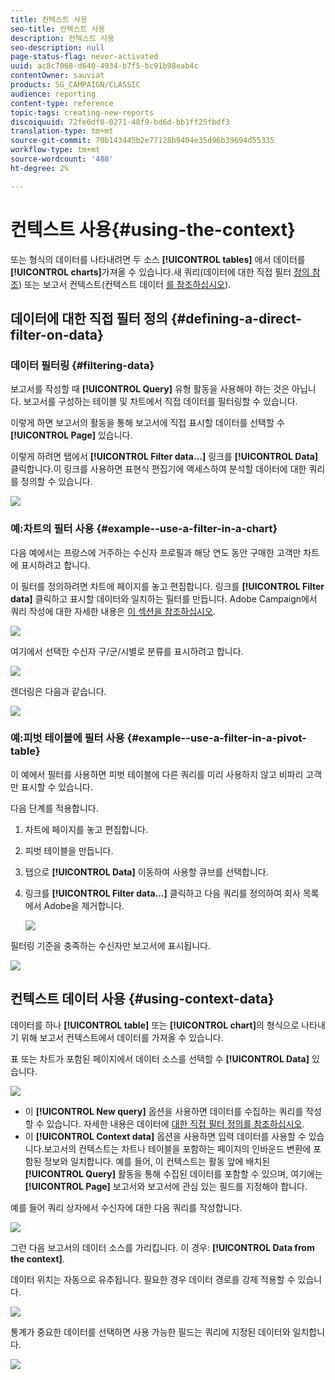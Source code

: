 ```yaml
---
title: 컨텍스트 사용
seo-title: 컨텍스트 사용
description: 컨텍스트 사용
seo-description: null
page-status-flag: never-activated
uuid: ac8c7068-d640-4934-b7f5-bc91b98eab4c
contentOwner: sauviat
products: SG_CAMPAIGN/CLASSIC
audience: reporting
content-type: reference
topic-tags: creating-new-reports
discoiquuid: 72fe6df0-0271-48f9-bd6d-bb1ff25fbdf3
translation-type: tm+mt
source-git-commit: 70b143445b2e77128b9404e35d96b39694d55335
workflow-type: tm+mt
source-wordcount: '488'
ht-degree: 2%

---
```



# 컨텍스트 사용{#using-the-context}

또는 형식의 데이터를 나타내려면 두 소스 **[!UICONTROL tables]** 에서 데이터를 **[!UICONTROL charts]**&#x200B;가져올 수 있습니다.새 쿼리(데이터에 대한 직접 필터 [정의 참조](#defining-a-direct-filter-on-data)) 또는 보고서 컨텍스트(컨텍스트 데이터 [를 참조하십시오](#using-context-data)).

## 데이터에 대한 직접 필터 정의 {#defining-a-direct-filter-on-data}

### 데이터 필터링 {#filtering-data}

보고서를 작성할 때 **[!UICONTROL Query]** 유형 활동을 사용해야 하는 것은 아닙니다. 보고서를 구성하는 테이블 및 차트에서 직접 데이터를 필터링할 수 있습니다.

이렇게 하면 보고서의 활동을 통해 보고서에 직접 표시할 데이터를 선택할 수 **[!UICONTROL Page]** 있습니다.

이렇게 하려면 탭에서 **[!UICONTROL Filter data...]** 링크를 **[!UICONTROL Data]** 클릭합니다.이 링크를 사용하면 표현식 편집기에 액세스하여 분석할 데이터에 대한 쿼리를 정의할 수 있습니다.

![](assets/reporting_filter_data_from_page.png)

### 예:차트의 필터 사용 {#example--use-a-filter-in-a-chart}

다음 예에서는 프랑스에 거주하는 수신자 프로필과 해당 연도 동안 구매한 고객만 차트에 표시하려고 합니다.

이 필터를 정의하려면 차트에 페이지를 놓고 편집합니다. 링크를 **[!UICONTROL Filter data]** 클릭하고 표시할 데이터와 일치하는 필터를 만듭니다. Adobe Campaign에서 쿼리 작성에 대한 자세한 내용은 [이 섹션을 참조하십시오](../../platform/using/about-queries-in-campaign.md).

![](assets/s_ncs_advuser_report_wizard_029.png)

여기에서 선택한 수신자 구/군/시별로 분류를 표시하려고 합니다.

![](assets/reporting_graph_with_2vars.png)

렌더링은 다음과 같습니다.

![](assets/reporting_graph_with_2vars_preview.png)

### 예:피벗 테이블에 필터 사용 {#example--use-a-filter-in-a-pivot-table}

이 예에서 필터를 사용하면 피벗 테이블에 다른 쿼리를 미리 사용하지 않고 비파리 고객만 표시할 수 있습니다.

다음 단계를 적용합니다.

1. 차트에 페이지를 놓고 편집합니다.
1. 피벗 테이블을 만듭니다.
1. 탭으로 **[!UICONTROL Data]** 이동하여 사용할 큐브를 선택합니다.
1. 링크를 **[!UICONTROL Filter data...]** 클릭하고 다음 쿼리를 정의하여 회사 목록에서 Adobe을 제거합니다.

   ![](assets/s_ncs_advuser_report_display_03.png)

필터링 기준을 충족하는 수신자만 보고서에 표시됩니다.

![](assets/s_ncs_advuser_report_display_04.png)

## 컨텍스트 데이터 사용 {#using-context-data}

데이터를 하나 **[!UICONTROL table]** 또는 **[!UICONTROL chart]**&#x200B;의 형식으로 나타내기 위해 보고서 컨텍스트에서 데이터를 가져올 수 있습니다.

표 또는 차트가 포함된 페이지에서 데이터 소스를 선택할 수 **[!UICONTROL Data]** 있습니다.

![](assets/s_ncs_advuser_report_datasource_3.png)

* 이 **[!UICONTROL New query]** 옵션을 사용하면 데이터를 수집하는 쿼리를 작성할 수 있습니다. 자세한 내용은 데이터에 [대한 직접 필터 정의를 참조하십시오](#defining-a-direct-filter-on-data).
* 이 **[!UICONTROL Context data]** 옵션을 사용하면 입력 데이터를 사용할 수 있습니다.보고서의 컨텍스트는 차트나 테이블을 포함하는 페이지의 인바운드 변환에 포함된 정보와 일치합니다. 예를 들어, 이 컨텍스트는 활동 앞에 배치된 **[!UICONTROL Query]** 활동을 통해 수집된 데이터를 포함할 수 있으며, 여기에는 **[!UICONTROL Page]** 보고서와 보고서에 관심 있는 필드를 지정해야 합니다.

예를 들어 쿼리 상자에서 수신자에 대한 다음 쿼리를 작성합니다.

![](assets/s_ncs_advuser_report_datasource_2.png)

그런 다음 보고서의 데이터 소스를 가리킵니다. 이 경우: **[!UICONTROL Data from the context]**.

데이터 위치는 자동으로 유추됩니다. 필요한 경우 데이터 경로를 강제 적용할 수 있습니다.

![](assets/s_ncs_advuser_report_datasource_4.png)

통계가 중요한 데이터를 선택하면 사용 가능한 필드는 쿼리에 지정된 데이터와 일치합니다.

![](assets/s_ncs_advuser_report_datasource_1.png)

